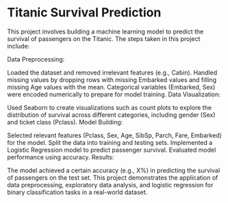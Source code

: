 ﻿# Titanic Survival Prediction
This project involves building a machine learning model to predict the survival of passengers on the Titanic. The steps taken in this project include:

Data Preprocessing:

Loaded the dataset and removed irrelevant features (e.g., Cabin).
Handled missing values by dropping rows with missing Embarked values and filling missing Age values with the mean.
Categorical variables (Embarked, Sex) were encoded numerically to prepare for model training.
Data Visualization:

Used Seaborn to create visualizations such as count plots to explore the distribution of survival across different categories, including gender (Sex) and ticket class (Pclass).
Model Building:

Selected relevant features (Pclass, Sex, Age, SibSp, Parch, Fare, Embarked) for the model.
Split the data into training and testing sets.
Implemented a Logistic Regression model to predict passenger survival.
Evaluated model performance using accuracy.
Results:

The model achieved a certain accuracy (e.g., X%) in predicting the survival of passengers on the test set.
This project demonstrates the application of data preprocessing, exploratory data analysis, and logistic regression for binary classification tasks in a real-world dataset.

